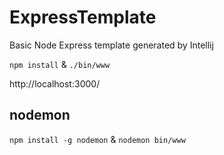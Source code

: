 # ExpressTemplate
Basic Node Express template generated by Intellij

`npm install` & `./bin/www`

http://localhost:3000/

## nodemon

`npm install -g nodemon` & `nodemon bin/www`
